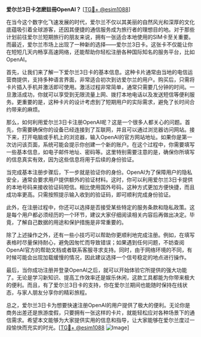 **爱尔兰3日卡怎麽註冊OpenAI？** [[TG💪+ @esim1088](https://t.me/s/esim1088)]

在当今这个数字化飞速发展的时代，爱尔兰不仅以其美丽的自然风光和深厚的文化底蕴吸引着全球游客，还因其便捷的通信服务成为旅行者的理想目的地。对于那些计划前往爱尔兰短期旅行的朋友来说，拥有一张适合本地使用的SIM卡至关重要。而最近，爱尔兰市场上出现了一种新的选择——爱尔兰3日卡。这张卡不仅能让你在短短几天内畅享高速网络，还能帮助你轻松注册各种国际知名的服务平台，比如OpenAI。

首先，让我们来了解一下爱尔兰3日卡的基本信息。这种卡片通常由当地的电信运营商提供，支持多种语言界面，非常适合初次到访爱尔兰的用户。购买后，只需将卡片插入手机并激活即可使用。激活过程非常简单，通常只需要几分钟的时间。一旦激活成功，你就可以享受到无限流量上网、拨打本地电话以及发送短信等便利服务。更重要的是，这种卡片的设计考虑到了短期用户的实际需求，避免了长时间合约带来的麻烦。

那么，如何利用爱尔兰3日卡注册OpenAI呢？这是一个很多人都关心的问题。首先，你需要确保你的设备已经连接到了互联网，并且可以通过浏览器访问网站。接下来，打开电脑或手机上的浏览器，输入OpenAI的官方网站地址。如果你是第一次访问该页面，系统可能会提示你创建一个新的账户。在这个过程中，你需要填写一些基本信息，如电子邮件地址、密码等。这里特别需要注意的是，确保你所填写的信息真实有效，因为这些信息将用于后续的身份验证。

当完成基本注册步骤后，下一步就是验证你的身份。OpenAI为了保障用户的隐私安全，通常会要求用户提供额外的验证材料。这时，你可以利用爱尔兰3日卡提供的本地号码来接收验证码短信。相比使用国外号码，这种方式更加方便快捷，而且成功率更高。只需按照提示输入收到的验证码，即可顺利完成身份验证。

此外，在注册过程中，你还可以选择是否接受某些特定的服务条款和隐私政策。这是每个用户都必须经历的一个环节，建议大家仔细阅读相关内容后再做出决定。毕竟，了解自己数据的用途和保护措施是非常重要的。

除了上述操作之外，还有一些小技巧可以帮助你更顺利地完成注册。例如，在填写表格时尽量保持耐心，避免因匆忙而导致错误；如果遇到任何问题，不妨查阅OpenAI官方的帮助文档或者联系客服寻求支持。同时，由于网络环境的不同，有时候可能会出现加载缓慢的情况，因此建议选择一个信号稳定的地点进行操作。

最后，当你成功注册并登录OpenAI之后，就可以开始体验它所提供的强大功能了。无论是学习新知识、提高工作效率还是娱乐休闲，这款工具都能为你带来极大的便利。而且，有了爱尔兰3日卡的支持，你在爱尔兰期间也能随时保持在线状态，与家人朋友分享你的精彩旅程。

总之，爱尔兰3日卡为想要快速注册OpenAI的用户提供了极大的便利。无论你是商务出差还是旅游度假，只要拥有一张这样的卡片，就能轻松应对各种场景下的通信需求。希望本文能够为大家提供实用的信息和指导，让大家能够在爱尔兰度过一段愉快而充实的时光。[[TG💪+ @esim1088](https://t.me/s/esim1088) ![Image](https://i.postimg.cc/4NQfJmqS/Snipaste-2025-05-13-00-14-12.png)]